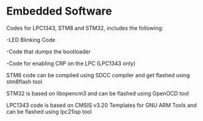 # Embedded Software

Codes for LPC1343, STM8 and STM32, includes the following:

-LED Blinking Code

-Code that dumps the bootloader

-Code for enabling CRP on the LPC (LPC1343 only)

STM8 code can be compiled using SDCC compiler and get flashed using stm8flash tool

STM32 is based on libopencm3 and can be flashed using OpenOCD tool

LPC1343 code is based on CMSIS v3.20 Templates for GNU ARM Tools and can be flashed using lpc21isp tool
